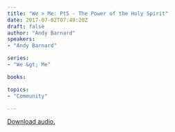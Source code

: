 ```yaml
---
title: "We > Me: Pt5 - The Power of the Holy Spirit"
date: 2017-07-02T07:49:20Z
draft: false
author: "Andy Barnard"
speakers:
- "Andy Barnard"

series:
- "We &gt; Me"

books:

topics:
- "Community"

---
```

[Download audio.](http://renownchurch.s3.amazonaws.com/sermons/2017/07/2017-07-02_WeMe-Pt5_LQ.mp3)